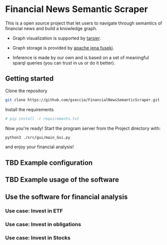 # Financial News Semantic Scraper
This is a open source project that let users to navigate through semantics of financial news and build a knowledge graph.

- Graph visualization is supported by [tarsier](https://github.com/desmovalvo/tarsier/tree/master).

- Graph storage is provided by [apache jena fuseki](https://jena.apache.org/index.html).

- Inference is made by our own and is based on a set of meaningful sparql queries (you can trust in us or do it better).

## Getting started
Clone the repository
```bash
git clone https://github.com/gseccia/FinancialNewsSemanticScraper.git
```
Install the requirements
```bash
# pip install -r requirements.txt
```
Now you're ready! Start the program server from the Project directory with:
```bash
python3 ./src/gui/main_Gui.py
```
and enjoy your financial analysis!

## TBD Example configuration

## TBD Example usage of the software

## Use the software for financial analysis

### Use case: Invest in ETF

### Use case: Invest in obligations

### Use case: Invest in Stocks

